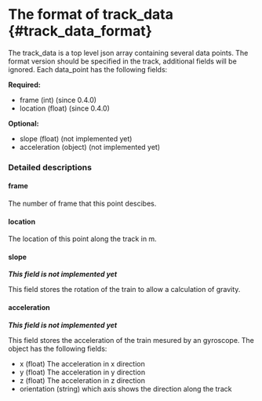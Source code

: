 The format of track_data {#track_data_format}
========================

The track_data is a top level json array containing several data points.
The format version should be specified in the track, additional fields will be ignored.
Each data_point has the following fields:

**Required:**

* frame (int) (since 0.4.0)
* location (float) (since 0.4.0)


**Optional:**

* slope (float) (not implemented yet)
* acceleration (object) (not implemented yet)

### Detailed descriptions

#### frame

The number of frame that this point descibes.

#### location

The location of this point along the track in m.

#### slope

***This field is not implemented yet***

This field stores the rotation of the train to allow a calculation of gravity.

#### acceleration

***This field is not implemented yet***

This field stores the acceleration of the train mesured by an gyroscope.
The object has the following fields:

* x (float) The acceleration in x direction
* y (float) The acceleration in y direction
* z (float) The acceleration in z direction
* orientation (string) which axis shows the direction along the track
